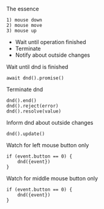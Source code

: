 The essence

    1) mouse down
    2) mouse move
    3) mouse up

* Wait until operation finished
* Terminate
* Notify about outside changes

Wait until dnd is finished

    await dnd().promise()

Terminate dnd

    dnd().end()
    dnd().reject(error)
    dnd().resolve(value)

Inform dnd about outside changes

    dnd().update()

Watch for left mouse button only

    if (event.button == 0) {
        dnd({event})
    }

Watch for middle mouse button only

    if (event.button == 0) {
        dnd({event})
    }
